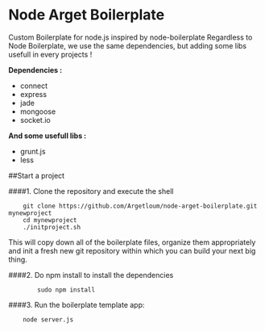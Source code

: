 Node Arget Boilerplate
=======================
Custom Boilerplate for node.js inspired by node-boilerplate
Regardless to Node Boilerplate, we use the same dependencies, but adding some libs usefull in every projects !


**Dependencies :**
  - connect
  - express
  - jade
  - mongoose
  - socket.io

**And some usefull libs :**
  - grunt.js
  - less

##Start a project

####1. Clone the repository and execute the shell

		git clone https://github.com/Argetloum/node-arget-boilerplate.git mynewproject
		cd mynewproject
		./initproject.sh

This will copy down all of the boilerplate files, organize them appropriately and init a fresh new git repository within which you can build your next big thing.

####2. Do npm install to install the dependencies

    		sudo npm install

####3. Run the boilerplate template app:

		node server.js

